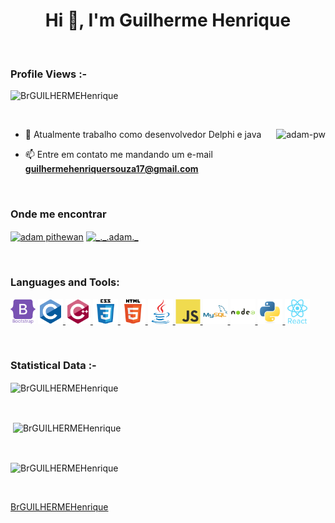 <h1 align="center">Hi 👋, I'm Guilherme Henrique</h1>

<br>

<p align="right"> <h3>Profile Views :-</h3> <img src="https://komarev.com/ghpvc/?username=BrGUILHERMEHenrique&label=Profile%20views&color=0e75b6&style=flat"
    alt="BrGUILHERMEHenrique" /> 
  </p>

<br>

<p><img align="right" src="https://github.com/Adam-pw/Adam-pw/blob/main/animation_500_kxa883sd.gif" alt="adam-pw" /></p>


- 🌱 Atualmente trabalho como desenvolvedor Delphi e java

- 📫 Entre em contato me mandando um e-mail **guilhermehenriquersouza17@gmail.com**


<br>

<h3 align="left">Onde me encontrar</h3>
<p align="left">
  <a href="https://www.linkedin.com/in/guilherme-henrique-ramos-de-souza-b0340b195" target="blank"><img align="center"
      src="https://raw.githubusercontent.com/rahuldkjain/github-profile-readme-generator/master/src/images/icons/Social/linked-in-alt.svg"
      alt="adam pithewan" height="30" width="40" /></a>
  <a href="https://www.instagram.com/brguilhemehenrique/" target="blank"><img align="center"
      src="https://raw.githubusercontent.com/rahuldkjain/github-profile-readme-generator/master/src/images/icons/Social/instagram.svg"
      alt="_._.adam._" height="30" width="40" /></a>
</p>

<br>

<h3 align="left">Languages and Tools:</h3>
<p align="left"> <a target="_blank" rel="noreferrer"> 
    <img
    <img src="https://raw.githubusercontent.com/devicons/devicon/master/icons/bootstrap/bootstrap-plain-wordmark.svg"
      alt="bootstrap" width="40" height="40" /> </a> <a href="https://www.cprogramming.com/" target="_blank"
    rel="noreferrer"> 
    <img src="https://raw.githubusercontent.com/devicons/devicon/master/icons/c/c-original.svg"
      alt="c" width="40" height="40" /> </a> <a href="https://www.w3schools.com/cpp/" target="_blank" rel="noreferrer">
    <img src="https://raw.githubusercontent.com/devicons/devicon/master/icons/cplusplus/cplusplus-original.svg"
      alt="cplusplus" width="40" height="40" /> </a> <a href="https://www.w3schools.com/css/" target="_blank"
    rel="noreferrer"> 
    <img
      src="https://raw.githubusercontent.com/devicons/devicon/master/icons/css3/css3-original-wordmark.svg" alt="css3"
      width="40" height="40" /> </a> <a href="https://www.w3.org/html/" target="_blank" rel="noreferrer"> 
      <img
      src="https://raw.githubusercontent.com/devicons/devicon/master/icons/html5/html5-original-wordmark.svg"
      alt="html5" width="40" height="40" /> </a>
      <a href="https://www.java.com" target="_blank" rel="noreferrer"> 
        <img
      src="https://raw.githubusercontent.com/devicons/devicon/master/icons/java/java-original.svg" alt="java" width="40"
      height="40" /> </a> <a href="https://developer.mozilla.org/en-US/docs/Web/JavaScript" target="_blank"
    rel="noreferrer"> <img
      src="https://raw.githubusercontent.com/devicons/devicon/master/icons/javascript/javascript-original.svg"
      alt="javascript" width="40" height="40" /> </a> 
      <a href="https://www.mysql.com/" target="_blank" rel="noreferrer"> <img
      src="https://raw.githubusercontent.com/devicons/devicon/master/icons/mysql/mysql-original-wordmark.svg"
      alt="mysql" width="40" height="40" /> </a> </a> <a href="https://nodejs.org" target="_blank" rel="noreferrer"> <img
      src="https://raw.githubusercontent.com/devicons/devicon/master/icons/nodejs/nodejs-original-wordmark.svg"
      alt="nodejs" width="40" height="40" /> </a>  <a href="https://www.python.org" target="_blank" rel="noreferrer"> <img
      src="https://raw.githubusercontent.com/devicons/devicon/master/icons/python/python-original.svg" alt="python"
      width="40" height="40" /> </a> <a href="https://reactjs.org/" target="_blank" rel="noreferrer"> <img
      src="https://raw.githubusercontent.com/devicons/devicon/master/icons/react/react-original-wordmark.svg"
      alt="react" width="40" height="40" /> </a> 
      </p>

<br>

<h3>Statistical Data :-</h3>
<p><img align="center"
    src="https://github-readme-stats.vercel.app/api/top-langs?username=BrGUILHERMEHenrique&show_icons=true&locale=en&bg_color=0d1117&text_color=ffffff&layout=compact"
    alt="BrGUILHERMEHenrique" 
    bg_color=#808080/></p>

<br>

<p>&nbsp;<img align="center" src="https://github-readme-stats.vercel.app/api?username=BrGUILHERMEHenrique&show_icons=true&locale=en&bg_color=0d1117&text_color=ffffff&repo=convoychat"
    alt="BrGUILHERMEHenrique" /></p>

<br>

<p><img align="center" src="https://github-readme-streak-stats.herokuapp.com/?user=BrGUILHERMEHenrique&theme=dark&background=0d1117&date_format=M%20j%5B%2C%20Y%5D" alt="BrGUILHERMEHenrique" /></p>
      
<p align="left"> <a href="https://twitter.com/" target="blank"><img
      src="https://img.shields.io/twitter/follow/?logo=twitter&style=for-the-badge" alt="" /></a> </p>

[BrGUILHERMEHenrique](https://github.com/BrGUILHERMEHenrique)